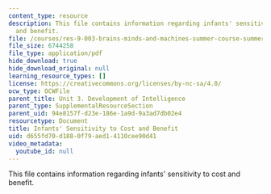 ```yaml
---
content_type: resource
description: This file contains information regarding infants' sensitivity to cost
  and benefit.
file: /courses/res-9-003-brains-minds-and-machines-summer-course-summer-2015/d655fd70d1880f79aed14110cee90d41_MITRES_9_003SUM15_sem3_som.pdf
file_size: 6744258
file_type: application/pdf
hide_download: true
hide_download_original: null
learning_resource_types: []
license: https://creativecommons.org/licenses/by-nc-sa/4.0/
ocw_type: OCWFile
parent_title: Unit 3. Development of Intelligence
parent_type: SupplementalResourceSection
parent_uid: 94e8157f-d23e-186e-1a9d-9a3ad7db02e4
resourcetype: Document
title: Infants' Sensitivity to Cost and Benefit
uid: d655fd70-d188-0f79-aed1-4110cee90d41
video_metadata:
  youtube_id: null
---
```

This file contains information regarding infants' sensitivity to cost and benefit.